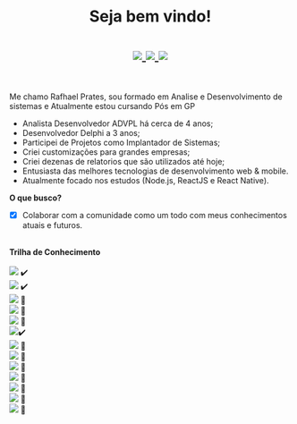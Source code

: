 <h1 align="center">Seja bem vindo!<br><br>
<a href="https://www.linkedin.com/in/rafhaelprates/">
  <img src="https://img.shields.io/badge/linkedin-%230077B5.svg?&style=for-the-badge&logo=linkedin&logoColor=white">
</a>
<a href="mailto:rafhael@rafhaprates.dev">
  <img src="https://img.shields.io/badge/gmail-%23E60012.svg?&style=for-the-badge&logo=gmail&logoColor=white">
</a>
<a href="https://api.whatsapp.com/send?phone=5518988136751">
  <img src="https://img.shields.io/badge/WHATSAPP-%2325D366.svg?&style=for-the-badge&logo=whatsapp&logoColor=white">
</a>
</h1><br>

Me chamo Rafhael Prates, sou formado em Analise e Desenvolvimento de sistemas e Atualmente estou cursando Pós em GP
- Analista Desenvolvedor ADVPL há cerca de 4 anos;
- Desenvolvedor Delphi a 3 anos;
- Participei de Projetos como Implantador de Sistemas;
- Criei customizações para grandes empresas;
- Criei dezenas de relatorios que são utilizados até hoje;
- Entusiasta das melhores tecnologias de desenvolvimento web & mobile.
- Atualmente focado nos estudos (Node.js, ReactJS e React Native).


<b> O que busco?</b><br>
 - [x] Colaborar com a comunidade como um todo com meus conhecimentos atuais e futuros.<br><br>

  
<b>Trilha de Conhecimento</b><br><br>
<img src="https://img.shields.io/static/v1?label=TOTVS&message=Desenvolvedor%20ADVPL&color=blue&style=flat-square"> :heavy_check_mark: <br> 
<img src="https://img.shields.io/static/v1?label=DELPHI&message=Desenvolvedor%20ADVPL&color=blue&style=flat-square"> :heavy_check_mark: <br> 
<img src="https://img.shields.io/static/v1?label=HTML&message=Estudando&color=blue&style=flat-square"> 🚧 <br> 
<img src="https://img.shields.io/static/v1?label=CSS&message=Estudando&color=blue&style=flat-square"> 🚧 <br>
<img src="https://img.shields.io/static/v1?label=Genexus&message=Estudando&color=blue&style=flat-square"> 🚧 <br>
<img src="https://img.shields.io/static/v1?label=PHP&message=Dev_BackEnd&color=blue&style=flat-square">:heavy_check_mark:<br>
<img src="https://img.shields.io/static/v1?label=JavaScript&message=Estudando&color=blue&style=flat-square"> 🚧 <br>
<img src="https://img.shields.io/static/v1?label=React.js&message=Estudando&color=blue&style=flat-square"> 🚧 <br>
<img src="https://img.shields.io/static/v1?label=React%20Native&message=Estudando&color=blue&style=flat-square"> 🚧 <br>
<img src="https://img.shields.io/static/v1?label=TypeScript&message=Estudando&color=blue&style=flat-square"> 🚧 <br>
<img src="https://img.shields.io/static/v1?label=Angular&message=Estudando&color=blue&style=flat-square"> 🚧 <br>
<img src="https://img.shields.io/static/v1?label=AngularJS&message=Estudando&color=blue&style=flat-square"> 🚧 <br>
<img src="https://img.shields.io/static/v1?label=Electron&message=Estudando&color=blue&style=flat-square"> 🚧 <br>
